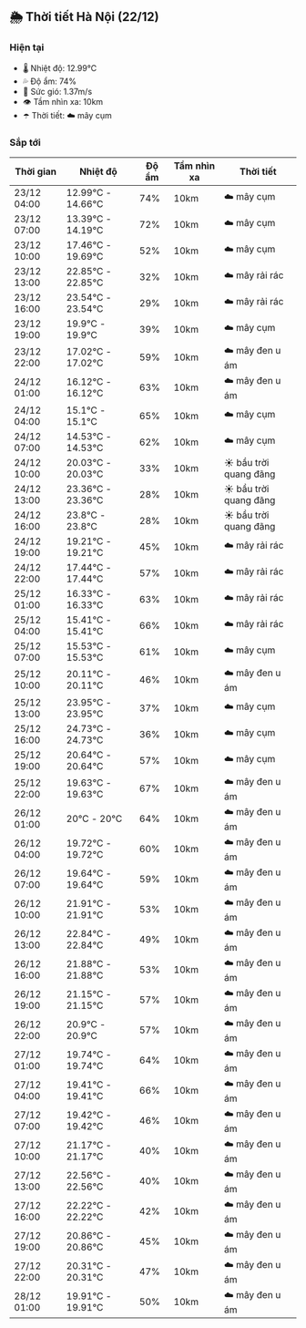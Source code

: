 ## 🌦️ Thời tiết Hà Nội (22/12)

### Hiện tại

- 🌡️ Nhiệt độ: 12.99℃
- 💦 Độ ẩm: 74%
- 💨 Sức gió: 1.37m/s
- 👁️ Tầm nhìn xa: 10km
- ☂️ Thời tiết: ☁️ mây cụm

### Sắp tới

| Thời gian | Nhiệt độ | Độ ẩm | Tầm nhìn xa | Thời tiết |
| --- | --- | --- | --- | --- |
| 23/12 04:00 | 12.99℃ - 14.66℃ | 74% | 10km | ☁️ mây cụm |
| 23/12 07:00 | 13.39℃ - 14.19℃ | 72% | 10km | ☁️ mây cụm |
| 23/12 10:00 | 17.46℃ - 19.69℃ | 52% | 10km | ☁️ mây cụm |
| 23/12 13:00 | 22.85℃ - 22.85℃ | 32% | 10km | ☁️ mây rải rác |
| 23/12 16:00 | 23.54℃ - 23.54℃ | 29% | 10km | ☁️ mây rải rác |
| 23/12 19:00 | 19.9℃ - 19.9℃ | 39% | 10km | ☁️ mây cụm |
| 23/12 22:00 | 17.02℃ - 17.02℃ | 59% | 10km | ☁️ mây đen u ám |
| 24/12 01:00 | 16.12℃ - 16.12℃ | 63% | 10km | ☁️ mây đen u ám |
| 24/12 04:00 | 15.1℃ - 15.1℃ | 65% | 10km | ☁️ mây cụm |
| 24/12 07:00 | 14.53℃ - 14.53℃ | 62% | 10km | ☁️ mây cụm |
| 24/12 10:00 | 20.03℃ - 20.03℃ | 33% | 10km | ☀️ bầu trời quang đãng |
| 24/12 13:00 | 23.36℃ - 23.36℃ | 28% | 10km | ☀️ bầu trời quang đãng |
| 24/12 16:00 | 23.8℃ - 23.8℃ | 28% | 10km | ☀️ bầu trời quang đãng |
| 24/12 19:00 | 19.21℃ - 19.21℃ | 45% | 10km | ☁️ mây rải rác |
| 24/12 22:00 | 17.44℃ - 17.44℃ | 57% | 10km | ☁️ mây rải rác |
| 25/12 01:00 | 16.33℃ - 16.33℃ | 63% | 10km | ☁️ mây rải rác |
| 25/12 04:00 | 15.41℃ - 15.41℃ | 66% | 10km | ☁️ mây rải rác |
| 25/12 07:00 | 15.53℃ - 15.53℃ | 61% | 10km | ☁️ mây cụm |
| 25/12 10:00 | 20.11℃ - 20.11℃ | 46% | 10km | ☁️ mây đen u ám |
| 25/12 13:00 | 23.95℃ - 23.95℃ | 37% | 10km | ☁️ mây cụm |
| 25/12 16:00 | 24.73℃ - 24.73℃ | 36% | 10km | ☁️ mây cụm |
| 25/12 19:00 | 20.64℃ - 20.64℃ | 57% | 10km | ☁️ mây cụm |
| 25/12 22:00 | 19.63℃ - 19.63℃ | 67% | 10km | ☁️ mây đen u ám |
| 26/12 01:00 | 20℃ - 20℃ | 64% | 10km | ☁️ mây đen u ám |
| 26/12 04:00 | 19.72℃ - 19.72℃ | 60% | 10km | ☁️ mây đen u ám |
| 26/12 07:00 | 19.64℃ - 19.64℃ | 59% | 10km | ☁️ mây đen u ám |
| 26/12 10:00 | 21.91℃ - 21.91℃ | 53% | 10km | ☁️ mây đen u ám |
| 26/12 13:00 | 22.84℃ - 22.84℃ | 49% | 10km | ☁️ mây đen u ám |
| 26/12 16:00 | 21.88℃ - 21.88℃ | 53% | 10km | ☁️ mây đen u ám |
| 26/12 19:00 | 21.15℃ - 21.15℃ | 57% | 10km | ☁️ mây đen u ám |
| 26/12 22:00 | 20.9℃ - 20.9℃ | 57% | 10km | ☁️ mây đen u ám |
| 27/12 01:00 | 19.74℃ - 19.74℃ | 64% | 10km | ☁️ mây đen u ám |
| 27/12 04:00 | 19.41℃ - 19.41℃ | 66% | 10km | ☁️ mây đen u ám |
| 27/12 07:00 | 19.42℃ - 19.42℃ | 46% | 10km | ☁️ mây đen u ám |
| 27/12 10:00 | 21.17℃ - 21.17℃ | 40% | 10km | ☁️ mây đen u ám |
| 27/12 13:00 | 22.56℃ - 22.56℃ | 40% | 10km | ☁️ mây đen u ám |
| 27/12 16:00 | 22.22℃ - 22.22℃ | 42% | 10km | ☁️ mây đen u ám |
| 27/12 19:00 | 20.86℃ - 20.86℃ | 45% | 10km | ☁️ mây đen u ám |
| 27/12 22:00 | 20.31℃ - 20.31℃ | 47% | 10km | ☁️ mây đen u ám |
| 28/12 01:00 | 19.91℃ - 19.91℃ | 50% | 10km | ☁️ mây đen u ám |
